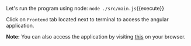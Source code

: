 Let's run the program using node:
`node ./src/main.js`{{execute}}

Click on `Frontend` tab located next to terminal to access the angular application.

**Note:** You can also access the application by visiting [this](https://[[HOST_SUBDOMAIN]]-4200-[[KATACODA_HOST]].environments.katacoda.com/) on your browser.
